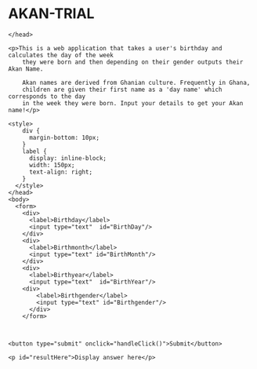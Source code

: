 ﻿# AKAN-TRIAL
 
<!DOCTYPE html>
<html lang="en">

<head>
    <link rel="stylesheet" href="../css/demo.css">
    <script src="../js/demodos.js" defer></script>
    <title>akan name calculator</title>


    </head>

    <p>This is a web application that takes a user's birthday and calculates the day of the week 
        they were born and then depending on their gender outputs their Akan Name. 

        Akan names are derived from Ghanian culture. Frequently in Ghana, 
        children are given their first name as a 'day name' which corresponds to the day 
        in the week they were born. Input your details to get your Akan name!</p>

    <style>
        div {
          margin-bottom: 10px;
        }
        label {
          display: inline-block;
          width: 150px;
          text-align: right;
        }
      </style>
    </head>
    <body>
      <form>
        <div>
          <label>Birthday</label>
          <input type="text"  id="BirthDay"/>
        </div>
        <div>
          <label>Birthmonth</label>
          <input type="text" id="BirthMonth"/>
        </div>
        <div>
          <label>Birthyear</label>
          <input type="text"  id="BirthYear"/> 
        <div>
            <label>Birthgender</label>
            <input type="text" id="Birthgender"/> 
          </div>
        </form>
        
     

    <button type="submit" onclick="handleClick()">Submit</button>

    <p id="resultHere">Display answer here</p>

</body>

</html>
